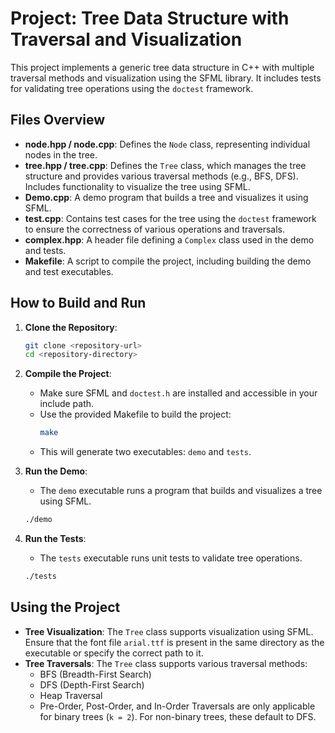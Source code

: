 # Project: Tree Data Structure with Traversal and Visualization

This project implements a generic tree data structure in C++ with multiple traversal methods and visualization using the SFML library. It includes tests for validating tree operations using the `doctest` framework.

## Files Overview

- **node.hpp / node.cpp**: Defines the `Node` class, representing individual nodes in the tree.
- **tree.hpp / tree.cpp**: Defines the `Tree` class, which manages the tree structure and provides various traversal methods (e.g., BFS, DFS). Includes functionality to visualize the tree using SFML.
- **Demo.cpp**: A demo program that builds a tree and visualizes it using SFML.
- **test.cpp**: Contains test cases for the tree using the `doctest` framework to ensure the correctness of various operations and traversals.
- **complex.hpp**: A header file defining a `Complex` class used in the demo and tests.
- **Makefile**: A script to compile the project, including building the demo and test executables.


## How to Build and Run

1. **Clone the Repository**:
    ```bash
    git clone <repository-url>
    cd <repository-directory>
    ```

2. **Compile the Project**:
    - Make sure SFML and `doctest.h` are installed and accessible in your include path.
    - Use the provided Makefile to build the project:
      ```bash
      make
      ```
    - This will generate two executables: `demo` and `tests`.

3. **Run the Demo**:
    - The `demo` executable runs a program that builds and visualizes a tree using SFML.
    ```bash
    ./demo
    ```

4. **Run the Tests**:
    - The `tests` executable runs unit tests to validate tree operations.
    ```bash
    ./tests
    ```

## Using the Project

- **Tree Visualization**: The `Tree` class supports visualization using SFML. Ensure that the font file `arial.ttf` is present in the same directory as the executable or specify the correct path to it.
- **Tree Traversals**: The `Tree` class supports various traversal methods:
  - BFS (Breadth-First Search)
  - DFS (Depth-First Search)
  - Heap Traversal
  - Pre-Order, Post-Order, and In-Order Traversals are only applicable for binary trees (`k = 2`). For non-binary trees, these default to DFS.
